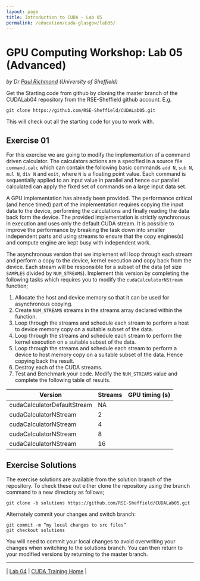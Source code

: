 ```yaml
---
layout: page
title: Introduction to CUDA - Lab 05
permalink: /education/cuda-glasgow/lab05/
---
```


# GPU Computing Workshop: Lab 05 (Advanced) #

*by Dr [Paul Richmond](http://paulrichmond.shef.ac.uk/) (University of Sheffield)*

Get the Starting code from github by cloning the master branch of the CUDALab04 repository from the RSE-Sheffield github account. E.g. 
    
    git clone https://github.com/RSE-Sheffield/CUDALab05.git
    
This will check out all the starting code for you to work with.

## Exercise 01 ##


For this exercise we are going to modify the implementation of a command driven calculator. The calculators actions are a specified in a source file `command.calc` which can contain the following basic commands `add N`, `sub N`, `mul N`, `div N` and `exit`, where `N` is a floating point value. Each command is sequentially applied to an input value in parallel and hence our parallel calculated can apply the fixed set of commands on a large input data set. 

A GPU implementation has already been provided. The performance critical (and hence timed) part of the implementation requires copying the input data to the device, performing the calculations and finally reading the data back form the device. The provided implementation is strictly synchronous in execution and uses only the default CUDA stream. It is possible to improve the performance by breaking the task down into smaller independent parts and using streams to ensure that the copy engines(s) and compute engine are kept busy with independent work. 

The asynchronous version that we implement will loop through each stream and perform a copy to the device, kernel execution and copy back from the device. Each stream will be responsible for a subset of the data (of size `SAMPLES` divided by `NUM_STREAMS`). Implement this version by completing the following tasks which requires you to modify the `cudaCalculatorNStream` function;

1.	Allocate the host and device memory so that it can be used for asynchronous copying.
2.	Create `NUM_STREAMS` streams in the streams array declared within the function.
3.	Loop through the streams and schedule each stream to perform a host to device memory copy on a suitable subset of the data.
4.	Loop through the streams and schedule each stream to perform the kernel execution on a suitable subset of the data.
5.	Loop through the streams and schedule each stream to perform a device to host memory copy on a suitable subset of the data. Hence copying back the result.
6.	Destroy each of the CUDA streams.
7.	Test and Benchmark your code. Modify the `NUM_STREAMS` value and complete the following table of results.

|Version | Streams | GPU timing (s) |
|---|---|---|
|cudaCalculatorDefaultStream | NA | |	
|cudaCalculatorNStream	| 2 | |
|cudaCalculatorNStream	| 4 | |	
|cudaCalculatorNStream	| 8 | |	
|cudaCalculatorNStream	| 16 | |



## Exercise Solutions ##

The exercise solutions are available from the solution branch of the repository. To check these out either clone the repository using the branch command to a new directory as follows;

    git clone -b solutions https://github.com/RSE-Sheffield/CUDALab05.git
 
Alternately commit your changes and switch branch:

    git commit -m “my local changes to src files” 
    git checkout solutions

You will need to commit your local changes to avoid overwriting your changes when switching to the solutions branch. You can then return to your modified versions by returning to the master branch.


---

&#124; [Lab 04](../lab04) &#124; [CUDA Training Home](../) &#124; 


